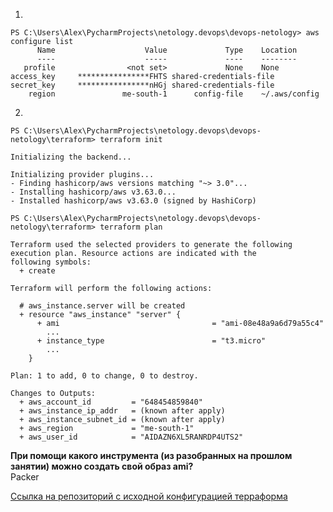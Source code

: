 1.

    PS C:\Users\Alex\PycharmProjects\netology.devops\devops-netology> aws configure list
          Name                    Value             Type    Location
          ----                    -----             ----    --------
       profile                <not set>             None    None
    access_key     ****************FHTS shared-credentials-file
    secret_key     ****************nHGj shared-credentials-file
        region               me-south-1      config-file    ~/.aws/config
    
2.

    PS C:\Users\Alex\PycharmProjects\netology.devops\devops-netology\terraform> terraform init

    Initializing the backend...

    Initializing provider plugins...
    - Finding hashicorp/aws versions matching "~> 3.0"...
    - Installing hashicorp/aws v3.63.0...
    - Installed hashicorp/aws v3.63.0 (signed by HashiCorp)

    PS C:\Users\Alex\PycharmProjects\netology.devops\devops-netology\terraform> terraform plan

    Terraform used the selected providers to generate the following execution plan. Resource actions are indicated with the
    following symbols:
      + create

    Terraform will perform the following actions:

      # aws_instance.server will be created
      + resource "aws_instance" "server" {
          + ami                                  = "ami-08e48a9a6d79a55c4"
            ...
          + instance_type                        = "t3.micro"
            ...
        }

    Plan: 1 to add, 0 to change, 0 to destroy.

    Changes to Outputs:
      + aws_account_id         = "648454859840"
      + aws_instance_ip_addr   = (known after apply)
      + aws_instance_subnet_id = (known after apply)
      + aws_region             = "me-south-1"
      + aws_user_id            = "AIDAZN6XL5RANRDP4UTS2"

**При помощи какого инструмента (из разобранных на прошлом занятии) можно создать свой образ ami?**  
Packer
  
[Ссылка на репозиторий с исходной конфигурацией терраформа](https://github.com/at6man/devops-netology/tree/main/terraform)